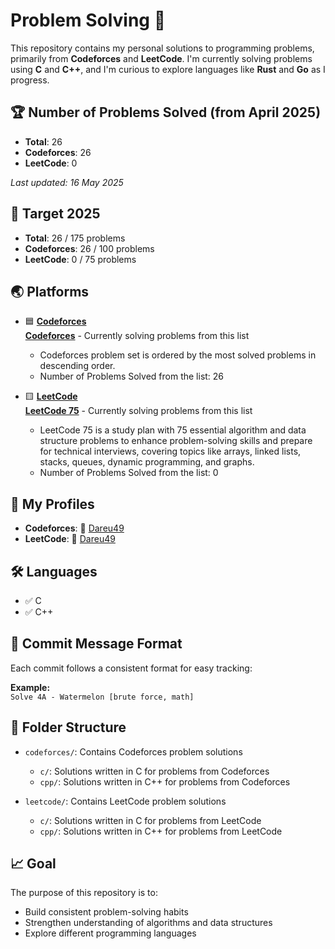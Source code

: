 # Problem Solving 🚀

This repository contains my personal solutions to programming problems, primarily from **Codeforces** and **LeetCode**. I'm currently solving problems using **C** and **C++**, and I'm curious to explore languages like **Rust** and **Go** as I progress.

## 🏆 Number of Problems Solved (from April 2025)

- **Total**: 26
- **Codeforces**: 26
- **LeetCode**: 0

*Last updated: 16 May 2025*

## 🎯 Target 2025

- **Total**: 26 / 175 problems
- **Codeforces**: 26 / 100 problems 
- **LeetCode**: 0 / 75 problems

## 🌏 Platforms

- 🟦 **[Codeforces](https://codeforces.com/)**  
  **[Codeforces](https://codeforces.com/problemset?order=BY_SOLVED_DESC)** - Currently solving problems from this list
  - Codeforces problem set is ordered by the most solved problems in descending order.
  - Number of Problems Solved from the list: 26

- 🟨 **[LeetCode](https://leetcode.com/)**  
  **[LeetCode 75](https://leetcode.com/studyplan/leetcode-75/)** - Currently solving problems from this list
  - LeetCode 75 is a study plan with 75 essential algorithm and data structure problems to enhance problem-solving skills and prepare for technical interviews, covering topics like arrays, linked lists, stacks, queues, dynamic programming, and graphs.
  - Number of Problems Solved from the list: 0

## 🧮 My Profiles

- **Codeforces**: 🔗 [Dareu49](https://codeforces.com/profile/Dareu49)
- **LeetCode**: 🔗 [Dareu49](https://leetcode.com/u/Dareu49/)

## 🛠️ Languages

- ✅ C
- ✅ C++

## 💬 Commit Message Format

Each commit follows a consistent format for easy tracking:

**Example:**  
`Solve 4A - Watermelon [brute force, math]`

## 📁 Folder Structure

- `codeforces/`: Contains Codeforces problem solutions
  - `c/`: Solutions written in C for problems from Codeforces
  - `cpp/`: Solutions written in C++ for problems from Codeforces

- `leetcode/`: Contains LeetCode problem solutions
  - `c/`: Solutions written in C for problems from LeetCode
  - `cpp/`: Solutions written in C++ for problems from LeetCode

## 📈 Goal

The purpose of this repository is to:

- Build consistent problem-solving habits
- Strengthen understanding of algorithms and data structures
- Explore different programming languages
